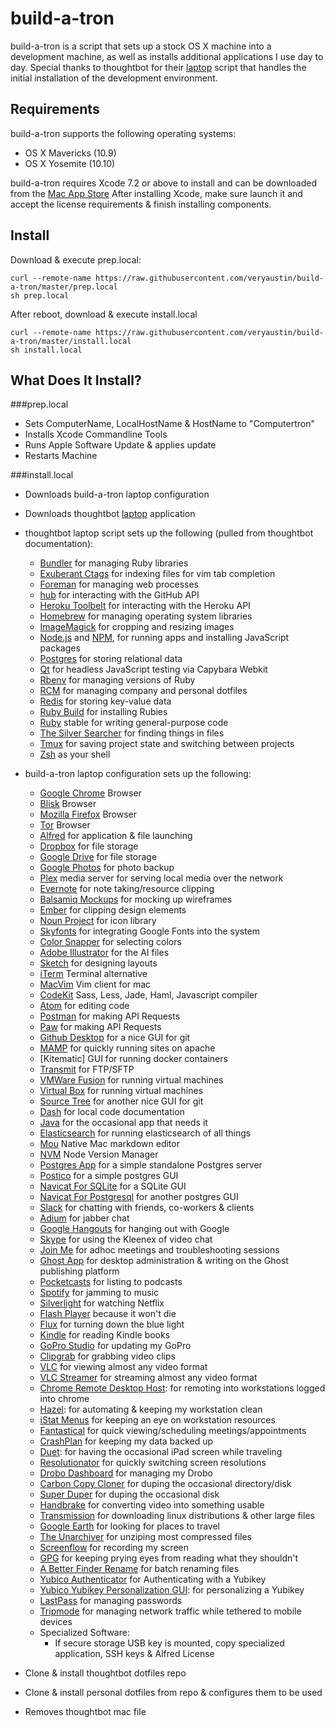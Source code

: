 build-a-tron
===================
build-a-tron is a script that sets up a stock OS X machine into a development machine, as well as installs additional applications I use day to day. Special thanks to thoughtbot for their [laptop][lappy] script that handles the initial installation of the development environment.

[lappy]: https://github.com/thoughtbot/laptop

Requirements
--------------
build-a-tron supports the following operating systems:

*  OS X Mavericks (10.9)
*  OS X Yosemite (10.10)

build-a-tron requires Xcode 7.2 or above to install and can be downloaded from the [Mac App Store][appstore] After installing Xcode, make sure launch it and accept the license requirements & finish installing components.

[appstore]: https://itunes.apple.com/us/app/Xcode/id497799835?mt=12

Install
------
Download & execute prep.local:
```
curl --remote-name https://raw.githubusercontent.com/veryaustin/build-a-tron/master/prep.local
sh prep.local
```

After reboot, download & execute install.local
```
curl --remote-name https://raw.githubusercontent.com/veryaustin/build-a-tron/master/install.local
sh install.local
```

What Does It Install?
---------------------
###prep.local

* Sets ComputerName, LocalHostName & HostName to "Computertron"
* Installs Xcode Commandline Tools
* Runs Apple Software Update & applies update
* Restarts Machine

###install.local

* Downloads build-a-tron laptop configuration
* Downloads thoughtbot [laptop][lappy] application
* thoughtbot laptop script sets up the following (pulled from thoughtbot documentation):
  * [Bundler] for managing Ruby libraries
  * [Exuberant Ctags] for indexing files for vim tab completion
  * [Foreman] for managing web processes
  * [hub] for interacting with the GitHub API
  * [Heroku Toolbelt] for interacting with the Heroku API
  * [Homebrew] for managing operating system libraries
  * [ImageMagick] for cropping and resizing images
  * [Node.js] and [NPM], for running apps and installing JavaScript packages
  * [Postgres] for storing relational data
  * [Qt] for headless JavaScript testing via Capybara Webkit
  * [Rbenv] for managing versions of Ruby
  * [RCM] for managing company and personal dotfiles
  * [Redis] for storing key-value data
  * [Ruby Build] for installing Rubies
  * [Ruby] stable for writing general-purpose code
  * [The Silver Searcher] for finding things in files
  * [Tmux] for saving project state and switching between projects
  * [Zsh] as your shell

* build-a-tron laptop configuration sets up the following:
  * [Google Chrome] Browser
  * [Blisk] Browser
  * [Mozilla Firefox] Browser
  * [Tor] Browser
  * [Alfred] for application & file launching
  * [Dropbox] for file storage
  * [Google Drive] for file storage
  * [Google Photos] for photo backup
  * [Plex] media server for serving local media over the network
  * [Evernote] for note taking/resource clipping
  * [Balsamiq Mockups] for mocking up wireframes
  * [Ember] for clipping design elements
  * [Noun Project] for icon library
  * [Skyfonts] for integrating Google Fonts into the system
  * [Color Snapper] for selecting colors
  * [Adobe Illustrator] for the AI files
  * [Sketch] for designing layouts
  * [iTerm] Terminal alternative
  * [MacVim] Vim client for mac
  * [CodeKit] Sass, Less, Jade, Haml, Javascript compiler
  * [Atom] for editing code
  * [Postman] for making API Requests
  * [Paw] for making API Requests
  * [Github Desktop] for a nice GUI for git
  * [MAMP] for quickly running sites on apache
  * [Kitematic] GUI for running docker containers
  * [Transmit] for FTP/SFTP
  * [VMWare Fusion] for running virtual machines
  * [Virtual Box] for running virtual machines
  * [Source Tree] for another nice GUI for git
  * [Dash] for local code documentation
  * [Java] for the occasional app that needs it
  * [Elasticsearch] for running elasticsearch of all things
  * [Mou] Native Mac markdown editor
  * [NVM] Node Version Manager
  * [Postgres App] for a simple standalone Postgres server
  * [Postico] for a simple postgres GUI
  * [Navicat For SQLite] for a SQLite GUI
  * [Navicat For Postgresql] for another postgres GUI
  * [Slack] for chatting with friends, co-workers & clients
  * [Adium] for jabber chat
  * [Google Hangouts] for hanging out with Google
  * [Skype] for using the Kleenex of video chat
  * [Join Me] for adhoc meetings and troubleshooting sessions
  * [Ghost App] for desktop administration & writing on the Ghost publishing platform
  * [Pocketcasts] for listing to podcasts
  * [Spotify] for jamming to music
  * [Silverlight] for watching Netflix
  * [Flash Player] because it won't die
  * [Flux] for turning down the blue light
  * [Kindle] for reading Kindle books
  * [GoPro Studio] for updating my GoPro
  * [Clipgrab] for grabbing video clips
  * [VLC] for viewing almost any video format
  * [VLC Streamer] for streaming almost any video format
  * [Chrome Remote Desktop Host]: for remoting into workstations logged into chrome
  * [Hazel]: for automating & keeping my workstation clean
  * [iStat Menus] for keeping an eye on workstation resources
  * [Fantastical] for quick viewing/scheduling meetings/appointments
  * [CrashPlan] for keeping my data backed up
  * [Duet]: for having the occasional iPad screen while traveling
  * [Resolutionator] for quickly switching screen resolutions
  * [Drobo Dashboard] for managing my Drobo
  * [Carbon Copy Cloner] for duping the occasional directory/disk
  * [Super Duper] for duping the occasional disk
  * [Handbrake] for converting video into something usable
  * [Transmission] for downloading linux distributions & other large files
  * [Google Earth] for looking for places to travel
  * [The Unarchiver] for unziping most compressed files
  * [Screenflow] for recording my screen
  * [GPG] for keeping prying eyes from reading what they shouldn't
  * [A Better Finder Rename] for batch renaming files
  * [Yubico Authenticator] for Authenticating with a Yubikey
  * [Yubico Yubikey Personalization GUI]: for personalizing a Yubikey
  * [LastPass] for managing passwords
  * [Tripmode] for managing network traffic while tethered to mobile devices
  * Specialized Software:
    * If secure storage USB key is mounted, copy specialized application, SSH keys & Alfred License
* Clone & install thoughtbot dotfiles repo
* Clone & install personal dotfiles from repo & configures them to be used
* Removes thoughtbot mac file

[Bundler]: http://bundler.io/
[Exuberant Ctags]: http://ctags.sourceforge.net/
[Foreman]: https://github.com/ddollar/foreman
[hub]: http://hub.github.com/
[Heroku Toolbelt]: https://toolbelt.heroku.com/
[Homebrew]: http://brew.sh/
[ImageMagick]: http://www.imagemagick.org/
[Node.js]: http://nodejs.org/
[NPM]: https://www.npmjs.org/
[Postgres]: http://www.postgresql.org/
[Qt]: http://qt-project.org/
[Rbenv]: https://github.com/sstephenson/rbenv
[RCM]: https://github.com/thoughtbot/rcm
[Redis]: http://redis.io/
[Ruby Build]: https://github.com/sstephenson/ruby-build
[Ruby]: https://www.ruby-lang.org/en/
[The Silver Searcher]: https://github.com/ggreer/the_silver_searcher
[Tmux]: http://tmux.sourceforge.net/
[Zsh]: http://www.zsh.org/

[Google Chrome]: https://www.google.com/chrome/
[Blisk]: https://blisk.io/
[Mozilla Firefox]: https://www.mozilla.org/en-US/firefox/new/
[Tor]: https://www.torproject.org/projects/torbrowser.html
[Alfred]: https://www.alfredapp.com/
[Dropbox]: http://dropbox.com/
[Google Drive]: http://drive.google.com/
[Google Photos]: http://photos.google.com
[Plex]: https://www.plex.tv/
[Evernote]: http://www.evernote.com
[Balsamiq Mockups]: https://balsamiq.com/products/mockups/
[Ember]: http://realmacsoftware.com/ember/
[Noun Project]: https://thenounproject.com/
[Skyfonts]: http://skyfonts.com/
[Color Snapper]: http://colorsnapper.com/
[Adobe Illustrator]: http://www.adobe.com/products/illustrator.html
[Sketch]: https://www.sketchapp.com/
[iTerm]: https://www.iterm2.com/
[MacVim]: https://github.com/b4winckler/macvim/releases
[CodeKit]: https://incident57.com/codekit/
[Atom]: http://www.atom.io/
[Postman]: https://www.getpostman.com/
[Paw]: https://paw.cloud/
[Github Desktop]: https://desktop.github.com/
[MAMP]: https://www.mamp.info/en/
[Transmit]: https://panic.com/transmit/
[VMWare Fusion]: https://www.vmware.com/products/fusion
[Virtual Box]: https://www.virtualbox.org/wiki/Downloads
[Source Tree]: https://www.sourcetreeapp.com/
[Dash]: https://kapeli.com/dash
[Java]: https://www.java.com/en/download/
[Elasticsearch]: https://www.elastic.co/
[Mou]: http://25.io/mou/
[NVM]: https://github.com/creationix/nvm
[Postgres App]: http://postgresapp.com/
[Postico]: https://eggerapps.at/postico/
[Navicat For SQLite]: http://www.navicat.com/products/navicat-for-sqlite/
[Navicat For Postgresql]: http://www.navicat.com/products/navicat-for-postgresql/
[Slack]: https://slack.com/
[Adium]: https://adium.im/
[Google Hangouts]: http://hangouts.google.com/
[Skype]: http://skype.com/
[Join Me]: http://join.me/
[Ghost App]: https://ghost.org/downloads/
[Pocketcasts]: http://www.shiftyjelly.com/pocketcasts/
[Spotify]: http://www.spotify.com/
[Silverlight]: https://www.microsoft.com/silverlight/
[Flash Player]: https://get.adobe.com/flashplayer/
[Music Manager]: https://play.google.com/music/listen?u=0#/manager/
[Kindle]: https://itunes.apple.com/us/app/kindle/id405399194?mt=12
[GoPro Studio]: http://shop.gopro.com/softwareandapp/gopro-studio/GoPro-Studio.html
[Clipgrab]: https://clipgrab.org/
[VLC]: http://www.videolan.org/vlc/index.html
[VLC Streamer]: http://hobbyistsoftware.com/vlcstreamer
[Chrome Remote Desktop Host]: https://chrome.google.com/webstore/detail/chrome-remote-desktop/gbchcmhmhahfdphkhkmpfmihenigjmpp?hl=en
[Hazel]: https://www.noodlesoft.com/hazel.php
[iStat Menus]: https://bjango.com/mac/istatmenus/
[Fantastical]: https://flexibits.com/fantastical
[CrashPlan]: http://www.code42.com/crashplan/
[Duet]: http://www.duetdisplay.com/
[Resolutionator]: http://manytricks.com/resolutionator/
[Drobo Dashboard]: http://www.drobo.com/
[Carbon Copy Cloner]: https://bombich.com/
[Super Duper]: http://www.shirt-pocket.com/SuperDuper/SuperDuperDescription.html
[Handbrake]: https://handbrake.fr/
[Transmission]: http://www.transmissionbt.com/
[Google Earth]: https://www.google.com/earth/
[The Unarchiver]: http://unarchiver.c3.cx/
[Screenflow]: http://www.telestream.net/screenflow/overview.htm
[GPG]: https://gpgtools.org/
[A Better Finder Rename]: http://www.publicspace.net/ABetterFinderRename/
[Yubico Authenticator]: https://developers.yubico.com/yubioath-desktop/
[Yubico Yubikey Personalization GUI]: https://www.yubico.com/products/services-software/personalization-tools/use/
[LastPass]: https://lastpass.com/
[Flux]: https://justgetflux.com/
[Tripmode]: http://tripmode.ch/
